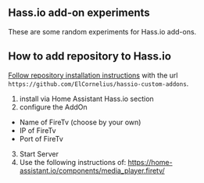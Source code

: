 Hass.io add-on experiments
--------------------------

These are some random experiments for Hass.io add-ons.

## How to add repository to Hass.io

[Follow repository installation instructions](https://home-assistant.io/hassio/installing_third_party_addons/) with the url `https://github.com/ElCornelius/hassio-custom-addons`.

1. install via Home Assistant Hass.io section
2. configure the AddOn
  - Name of FireTv (choose by your own)
  - IP of FireTv
  - Port of FireTv
3. Start Server
4. Use the following instructions of: https://home-assistant.io/components/media_player.firetv/
